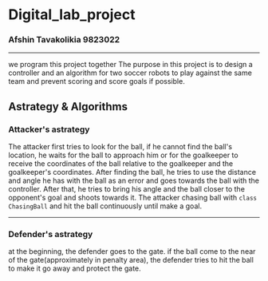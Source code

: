 # Digital_lab_project
### Afshin Tavakolikia 9823022
***
we program this project together
The purpose in this project is to design a controller and an algorithm for two soccer robots to play against the same team and prevent scoring and score goals if possible.

## Astrategy & Algorithms
### Attacker's astrategy
The attacker first tries to look for the ball, if he cannot find the ball's location, he waits for the ball to approach him or for the goalkeeper to receive the coordinates of the ball relative to the goalkeeper and the goalkeeper's coordinates. After finding the ball, he tries to use the distance and angle he has with the ball as an error and goes towards the ball with the controller. After that, he tries to bring his angle and the ball closer to the opponent's goal and shoots towards it.
The attacker chasing ball with `class ChasingBall` and hit the ball continuously until make a goal.

***
### Defender's astrategy
at the beginning, the defender goes to the gate. if the ball come to the near of the gate(approximately in penalty area), the defender tries to hit the ball to make it go away and protect the gate.

